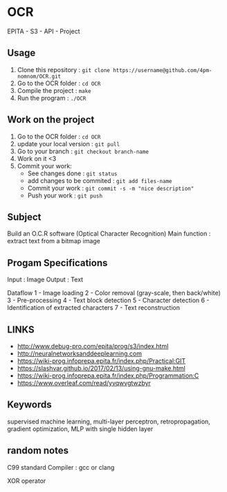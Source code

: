 # OCR
EPITA - S3 - API - Project

## Usage
1. Clone this repository : `git clone https://username@github.com/4pm-nomnom/OCR.git`
2. Go to the OCR folder : `cd OCR`
3. Compile the project : `make`
4. Run the program : `./OCR`

## Work on the project
1. Go to the OCR folder : `cd OCR`
2. update your local version : `git pull`
3. Go to your branch : `git checkout branch-name`
4. Work on it <3
5. Commit your work:
    -   See changes done : `git status`
    -   add changes to be commited : `git add files-name`
    -   Commit your work : `git commit -s -m "nice description"`
    -   Push your work : `git push`

## Subject
Build an O.C.R software (Optical Character Recognition)
Main function : extract text from a bitmap image

## Progam Specifications
Input : Image
Output : Text

Dataflow 
1 - Image loading
2 - Color removal (gray-scale, then back/white)
3 - Pre-processing
4 - Text block detection
5 - Character detection
6 - Identification of extracted characters
7 - Text reconstruction


## LINKS
* http://www.debug-pro.com/epita/prog/s3/index.html
* http://neuralnetworksanddeeplearning.com
* https://wiki-prog.infoprepa.epita.fr/index.php/Practical:GIT
* https://slashvar.github.io/2017/02/13/using-gnu-make.html
* https://wiki-prog.infoprepa.epita.fr/index.php/Programmation:C
* https://www.overleaf.com/read/yvqwvgtwzbyr

## Keywords
supervised machine learning, multi-layer perceptron, retropropagation, gradient optimization, MLP with single hidden layer


## random notes
C99 standard
Compiler : gcc or clang

XOR operator
